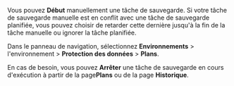 Vous pouvez **Début** manuellement une tâche de sauvegarde. Si votre tâche de sauvegarde manuelle est en conflit avec une tâche de sauvegarde planifiée, vous pouvez choisir de retarder cette dernière jusqu'à la fin de la tâche manuelle ou ignorer la tâche planifiée.

Dans le panneau de navigation, sélectionnez **Environnements** \> l'environnement \> **Protection des données** \> **Plans**.

En cas de besoin, vous pouvez **Arrêter** une tâche de sauvegarde en cours d'exécution à partir de la page**Plans** ou de la page **Historique**.
